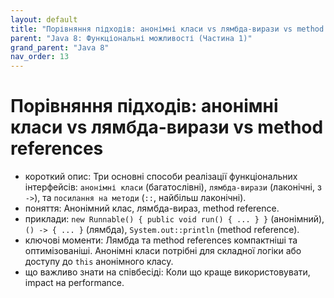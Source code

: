 ```yaml
---
layout: default
title: "Порівняння підходів: анонімні класи vs лямбда-вирази vs method references"
parent: "Java 8: Функціональні можливості (Частина 1)"
grand_parent: "Java 8"
nav_order: 13
---
```


# Порівняння підходів: анонімні класи vs лямбда-вирази vs method references

*   короткий опис: Три основні способи реалізації функціональних інтерфейсів: `анонімні класи` (багатослівні), `лямбда-вирази` (лаконічні, з `->`), та `посилання на методи` (`::`, найбільш лаконічні).
*   поняття: Анонімний клас, лямбда-вираз, method reference.
*   приклади: `new Runnable() { public void run() { ... } }` (анонімний), `() -> { ... }` (лямбда), `System.out::println` (method reference).
*   ключові моменти: Лямбда та method references компактніші та оптимізованіші. Анонімні класи потрібні для складної логіки або доступу до `this` анонімного класу.
*   що важливо знати на співбесіді: Коли що краще використовувати, impact на performance.
